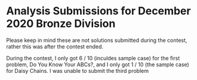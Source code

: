 # Analysis Submissions for December 2020 Bronze Division
Please keep in mind these are not solutions submitted during the contest, rather this was after the contest ended.

During the contest, I only got 6 / 10 (inculdes sample case) for the first problem, Do You Know Your ABCs?, and I only got 1 / 10 (the sample case) for Daisy Chains. I was unable to submit the third problem
